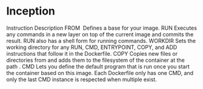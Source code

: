 # Inception

Instruction	Description
FROM <image>	    Defines a base for your image.
RUN <command>	    Executes any commands in a new layer on top of the current image and commits the result. RUN also has a shell form for running commands.
WORKDIR <directory>	Sets the working directory for any RUN, CMD, ENTRYPOINT, COPY, and ADD instructions that follow it in the Dockerfile.
COPY <src> <dest>	Copies new files or directories from <src> and adds them to the filesystem of the container at the path <dest>.
CMD <command>	    Lets you define the default program that is run once you start the container based on this image. Each Dockerfile only has one CMD, and only the last CMD instance is respected when multiple exist.

